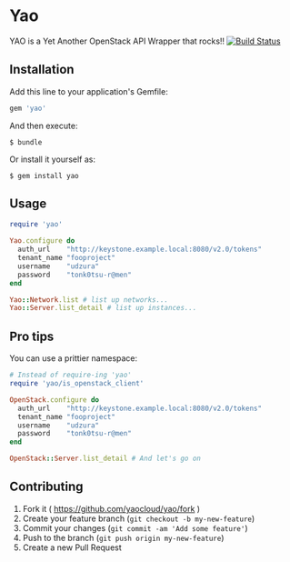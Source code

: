 # Yao

YAO is a Yet Another OpenStack API Wrapper that rocks!! [![Build Status](https://travis-ci.org/yaocloud/yao.svg)](https://travis-ci.org/yaocloud/yao)

## Installation

Add this line to your application's Gemfile:

```ruby
gem 'yao'
```

And then execute:

    $ bundle

Or install it yourself as:

    $ gem install yao

## Usage

```ruby
require 'yao'

Yao.configure do
  auth_url    "http://keystone.example.local:8080/v2.0/tokens"
  tenant_name "fooproject"
  username    "udzura"
  password    "tonk0tsu-r@men"
end

Yao::Network.list # list up networks...
Yao::Server.list_detail # list up instances...
```

## Pro tips

You can use a prittier namespace:

```ruby
# Instead of require-ing 'yao'
require 'yao/is_openstack_client'

OpenStack.configure do
  auth_url    "http://keystone.example.local:8080/v2.0/tokens"
  tenant_name "fooproject"
  username    "udzura"
  password    "tonk0tsu-r@men"
end

OpenStack::Server.list_detail # And let's go on
```

## Contributing

1. Fork it ( https://github.com/yaocloud/yao/fork )
2. Create your feature branch (`git checkout -b my-new-feature`)
3. Commit your changes (`git commit -am 'Add some feature'`)
4. Push to the branch (`git push origin my-new-feature`)
5. Create a new Pull Request
